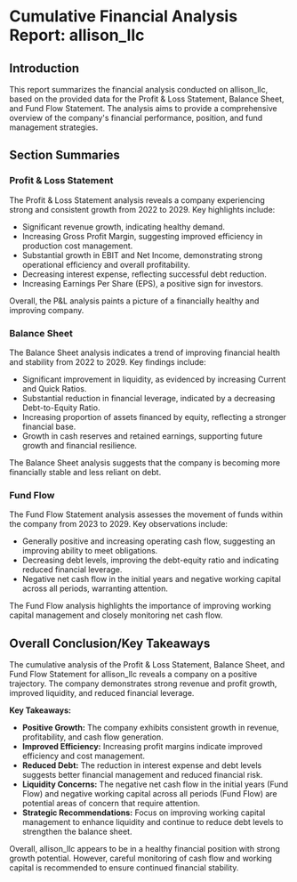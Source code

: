 # Cumulative Financial Analysis Report: allison_llc

## Introduction

This report summarizes the financial analysis conducted on allison_llc, based on the provided data for the Profit & Loss Statement, Balance Sheet, and Fund Flow Statement. The analysis aims to provide a comprehensive overview of the company's financial performance, position, and fund management strategies.

## Section Summaries

### Profit & Loss Statement

The Profit & Loss Statement analysis reveals a company experiencing strong and consistent growth from 2022 to 2029. Key highlights include:

*   Significant revenue growth, indicating healthy demand.
*   Increasing Gross Profit Margin, suggesting improved efficiency in production cost management.
*   Substantial growth in EBIT and Net Income, demonstrating strong operational efficiency and overall profitability.
*   Decreasing interest expense, reflecting successful debt reduction.
*   Increasing Earnings Per Share (EPS), a positive sign for investors.

Overall, the P&L analysis paints a picture of a financially healthy and improving company.

### Balance Sheet

The Balance Sheet analysis indicates a trend of improving financial health and stability from 2022 to 2029. Key findings include:

*   Significant improvement in liquidity, as evidenced by increasing Current and Quick Ratios.
*   Substantial reduction in financial leverage, indicated by a decreasing Debt-to-Equity Ratio.
*   Increasing proportion of assets financed by equity, reflecting a stronger financial base.
*   Growth in cash reserves and retained earnings, supporting future growth and financial resilience.

The Balance Sheet analysis suggests that the company is becoming more financially stable and less reliant on debt.

### Fund Flow

The Fund Flow Statement analysis assesses the movement of funds within the company from 2023 to 2029. Key observations include:

*   Generally positive and increasing operating cash flow, suggesting an improving ability to meet obligations.
*   Decreasing debt levels, improving the debt-equity ratio and indicating reduced financial leverage.
*   Negative net cash flow in the initial years and negative working capital across all periods, warranting attention.

The Fund Flow analysis highlights the importance of improving working capital management and closely monitoring net cash flow.

## Overall Conclusion/Key Takeaways

The cumulative analysis of the Profit & Loss Statement, Balance Sheet, and Fund Flow Statement for allison_llc reveals a company on a positive trajectory. The company demonstrates strong revenue and profit growth, improved liquidity, and reduced financial leverage.

**Key Takeaways:**

*   **Positive Growth:** The company exhibits consistent growth in revenue, profitability, and cash flow generation.
*   **Improved Efficiency:** Increasing profit margins indicate improved efficiency and cost management.
*   **Reduced Debt:** The reduction in interest expense and debt levels suggests better financial management and reduced financial risk.
*   **Liquidity Concerns:** The negative net cash flow in the initial years (Fund Flow) and negative working capital across all periods (Fund Flow) are potential areas of concern that require attention.
*   **Strategic Recommendations:** Focus on improving working capital management to enhance liquidity and continue to reduce debt levels to strengthen the balance sheet.

Overall, allison_llc appears to be in a healthy financial position with strong growth potential. However, careful monitoring of cash flow and working capital is recommended to ensure continued financial stability.
